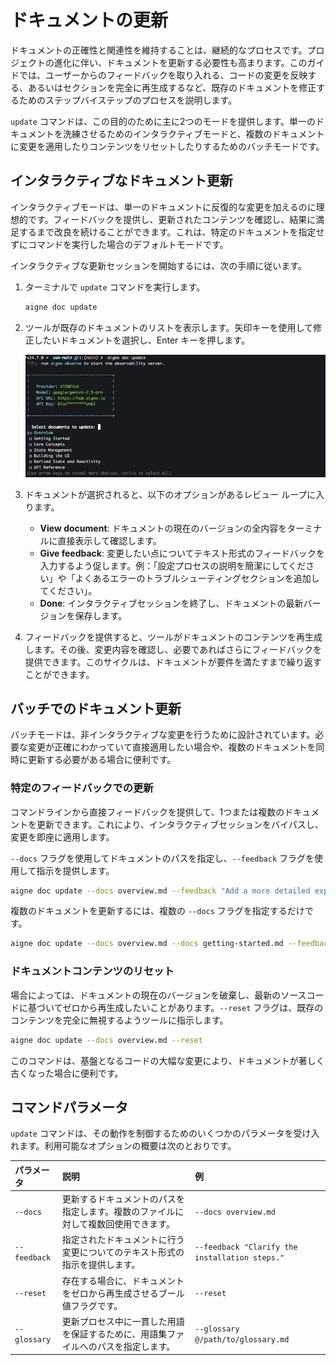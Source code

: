 # ドキュメントの更新

ドキュメントの正確性と関連性を維持することは、継続的なプロセスです。プロジェクトの進化に伴い、ドキュメントを更新する必要性も高まります。このガイドでは、ユーザーからのフィードバックを取り入れる、コードの変更を反映する、あるいはセクションを完全に再生成するなど、既存のドキュメントを修正するためのステップバイステップのプロセスを説明します。

`update` コマンドは、この目的のために主に2つのモードを提供します。単一のドキュメントを洗練させるためのインタラクティブモードと、複数のドキュメントに変更を適用したりコンテンツをリセットしたりするためのバッチモードです。

## インタラクティブなドキュメント更新

インタラクティブモードは、単一のドキュメントに反復的な変更を加えるのに理想的です。フィードバックを提供し、更新されたコンテンツを確認し、結果に満足するまで改良を続けることができます。これは、特定のドキュメントを指定せずにコマンドを実行した場合のデフォルトモードです。

インタラクティブな更新セッションを開始するには、次の手順に従います。

1.  ターミナルで `update` コマンドを実行します。

    ```bash aigne doc update コマンド icon=lucide:terminal
    aigne doc update
    ```

2.  ツールが既存のドキュメントのリストを表示します。矢印キーを使用して修正したいドキュメントを選択し、Enter キーを押します。

    ![インタラクティブなドキュメント更新プロンプトのスクリーンショット。選択可能なドキュメントのリストが表示されています。](../assets/screenshots/doc-update.png)

3.  ドキュメントが選択されると、以下のオプションがあるレビュー ループに入ります。
    *   **View document**: ドキュメントの現在のバージョンの全内容をターミナルに直接表示して確認します。
    *   **Give feedback**: 変更したい点についてテキスト形式のフィードバックを入力するよう促します。例：「設定プロセスの説明を簡潔にしてください」や「よくあるエラーのトラブルシューティングセクションを追加してください」。
    *   **Done**: インタラクティブセッションを終了し、ドキュメントの最新バージョンを保存します。

4.  フィードバックを提供すると、ツールがドキュメントのコンテンツを再生成します。その後、変更内容を確認し、必要であればさらにフィードバックを提供できます。このサイクルは、ドキュメントが要件を満たすまで繰り返すことができます。

## バッチでのドキュメント更新

バッチモードは、非インタラクティブな変更を行うために設計されています。必要な変更が正確にわかっていて直接適用したい場合や、複数のドキュメントを同時に更新する必要がある場合に便利です。

### 特定のフィードバックでの更新

コマンドラインから直接フィードバックを提供して、1つまたは複数のドキュメントを更新できます。これにより、インタラクティブセッションをバイパスし、変更を即座に適用します。

`--docs` フラグを使用してドキュメントのパスを指定し、`--feedback` フラグを使用して指示を提供します。

```bash フィードバック付き aigne doc update コマンド icon=lucide:terminal
aigne doc update --docs overview.md --feedback "Add a more detailed explanation of the core features."
```

複数のドキュメントを更新するには、複数の `--docs` フラグを指定するだけです。

```bash 複数ドキュメントに対する aigne doc update コマンド icon=lucide:terminal
aigne doc update --docs overview.md --docs getting-started.md --feedback "Ensure the tone is consistent across both documents."
```

### ドキュメントコンテンツのリセット

場合によっては、ドキュメントの現在のバージョンを破棄し、最新のソースコードに基づいてゼロから再生成したいことがあります。`--reset` フラグは、既存のコンテンツを完全に無視するようツールに指示します。

```bash リセット付き aigne doc update コマンド icon=lucide:terminal
aigne doc update --docs overview.md --reset
```

このコマンドは、基盤となるコードの大幅な変更により、ドキュメントが著しく古くなった場合に便利です。

## コマンドパラメータ

`update` コマンドは、その動作を制御するためのいくつかのパラメータを受け入れます。利用可能なオプションの概要は次のとおりです。

| パラメータ | 説明 | 例 |
| :--------- | :------------------------------------------------------------------------------------------------------ | :------------------------------------------------------- |
| `--docs` | 更新するドキュメントのパスを指定します。複数のファイルに対して複数回使用できます。 | `--docs overview.md` |
| `--feedback` | 指定されたドキュメントに行う変更についてのテキスト形式の指示を提供します。 | `--feedback "Clarify the installation steps."` |
| `--reset` | 存在する場合に、ドキュメントをゼロから再生成させるブール値フラグです。 | `--reset` |
| `--glossary` | 更新プロセス中に一貫した用語を保証するために、用語集ファイルへのパスを指定します。 | `--glossary @/path/to/glossary.md` |